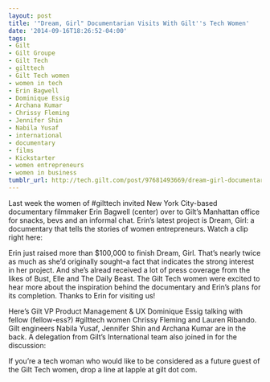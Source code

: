 ```yaml
---
layout: post
title: '"Dream, Girl" Documentarian Visits With Gilt''s Tech Women'
date: '2014-09-16T18:26:52-04:00'
tags:
- Gilt
- Gilt Groupe
- Gilt Tech
- gilttech
- Gilt Tech women
- women in tech
- Erin Bagwell
- Dominique Essig
- Archana Kumar
- Chrissy Fleming
- Jennifer Shin
- Nabila Yusaf
- international
- documentary
- films
- Kickstarter
- women entrepreneurs
- women in business
tumblr_url: http://tech.gilt.com/post/97681493669/dream-girl-documentarian-visits-with-gilts
---
```


Last week the women of #gilttech invited New York City-based documentary filmmaker Erin Bagwell (center) over to Gilt’s Manhattan office for snacks, bevs and an informal chat. Erin’s latest project is Dream, Girl: a documentary that tells the stories of women entrepreneurs. Watch a clip right here:
 
Erin just raised more than $100,000 to finish Dream, Girl. That’s nearly twice as much as she’d originally sought–a fact that indicates the strong interest in her project. And she’s alread received a lot of press coverage from the likes of Bust, Elle and The Daily Beast. The Gilt Tech women were excited to hear more about the inspiration behind the documentary and Erin’s plans for its completion. Thanks to Erin for visiting us!

Here’s Gilt VP Product Management & UX Dominique Essig talking with fellow (fellow-ess?) #gilttech women Chrissy Fleming and Lauren Ribando. Gilt engineers Nabila Yusaf, Jennifer Shin and Archana Kumar are in the back.
A delegation from Gilt’s International team also joined in for the discussion:

If you’re a tech woman who would like to be considered as a future guest of the Gilt Tech women, drop a line at lapple at gilt dot com. 
